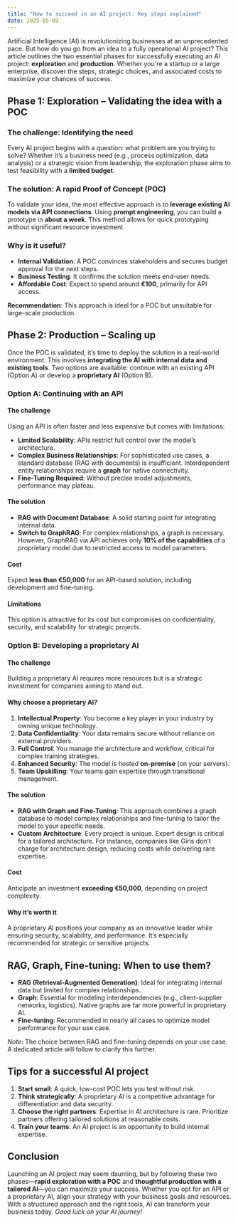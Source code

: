 ```yaml
---
title: "How to succeed in an AI project: Key steps explained"
date: 2025-05-09
---
```

Artificial Intelligence (AI) is revolutionizing businesses at an unprecedented pace. But how do you go from an idea to a fully operational AI project? This article outlines the two essential phases for successfully executing an AI project: <strong>exploration</strong> and <strong>production</strong>. Whether you're a startup or a large enterprise, discover the steps, strategic choices, and associated costs to maximize your chances of success.

  <h2>Phase 1: Exploration – Validating the idea with a POC</h2>

  <h3>The challenge: Identifying the need</h3>
Every AI project begins with a question: what problem are you trying to solve? Whether it’s a business need (e.g., process optimization, data analysis) or a strategic vision from leadership, the exploration phase aims to test feasibility with a <strong>limited budget</strong>.

  <h3>The solution: A rapid Proof of Concept (POC)</h3>
To validate your idea, the most effective approach is to <strong>leverage existing AI models via API connections</strong>. Using <strong>prompt engineering</strong>, you can build a prototype in <strong>about a week</strong>. This method allows for quick prototyping without significant resource investment.

  <h3>Why is it useful?</h3>
    <ul>
        <li><strong>Internal Validation</strong>: A POC convinces stakeholders and secures budget approval for the next steps.</li>
        <li><strong>Business Testing</strong>: It confirms the solution meets end-user needs.</li>
        <li><strong>Affordable Cost</strong>: Expect to spend around <strong>€100</strong>, primarily for API access.</li>
    </ul>
<strong>Recommendation</strong>: This approach is ideal for a POC but unsuitable for large-scale production.

  <h2>Phase 2: Production – Scaling up</h2>
Once the POC is validated, it’s time to deploy the solution in a real-world environment. This involves <strong>integrating the AI with internal data and existing tools</strong>. Two options are available: continue with an existing API (Option A) or develop a <strong>proprietary AI</strong> (Option B).

  <h3>Option A: Continuing with an API</h3>
    <h4>The challenge</h4>
Using an API is often faster and less expensive but comes with limitations:
    <ul>
        <li><strong>Limited Scalability</strong>: APIs restrict full control over the model’s architecture.</li>
        <li><strong>Complex Business Relationships</strong>: For sophisticated use cases, a standard database (RAG with documents) is insufficient. Interdependent entity relationships require a <strong>graph</strong> for native connectivity.</li>
        <li><strong>Fine-Tuning Required</strong>: Without precise model adjustments, performance may plateau.</li>
    </ul>

  <h4>The solution</h4>
    <ul>
        <li><strong>RAG with Document Database</strong>: A solid starting point for integrating internal data.</li>
        <li><strong>Switch to GraphRAG</strong>: For complex relationships, a graph is necessary. However, GraphRAG via API achieves only <strong>10% of the capabilities</strong> of a proprietary model due to restricted access to model parameters.</li>
    </ul>

  <h4>Cost</h4>
Expect <strong>less than €50,000</strong> for an API-based solution, including development and fine-tuning.

  <h4>Limitations</h4>
This option is attractive for its cost but compromises on confidentiality, security, and scalability for strategic projects.

  <h3>Option B: Developing a proprietary AI</h3>
    <h4>The challenge</h4>
Building a proprietary AI requires more resources but is a strategic investment for companies aiming to stand out.

  <h4>Why choose a proprietary AI?</h4>
    <ol>
        <li><strong>Intellectual Property</strong>: You become a key player in your industry by owning unique technology.</li>
        <li><strong>Data Confidentiality</strong>: Your data remains secure without reliance on external providers.</li>
        <li><strong>Full Control</strong>: You manage the architecture and workflow, critical for complex training strategies.</li>
        <li><strong>Enhanced Security</strong>: The model is hosted <strong>on-premise</strong> (on your servers).</li>
        <li><strong>Team Upskilling</strong>: Your teams gain expertise through transitional management.</li>
    </ol>

  <h4>The solution</h4>
    <ul>
        <li><strong>RAG with Graph and Fine-Tuning</strong>: This approach combines a graph database to model complex relationships and fine-tuning to tailor the model to your specific needs.</li>
        <li><strong>Custom Architecture</strong>: Every project is unique. Expert design is critical for a tailored architecture. For instance, companies like Giris don’t charge for architecture design, reducing costs while delivering rare expertise.</li>
    </ul>

  <h4>Cost</h4>
Anticipate an investment <strong>exceeding €50,000</strong>, depending on project complexity.

  <h4>Why it’s worth it</h4>
A proprietary AI positions your company as an innovative leader while ensuring security, scalability, and performance. It’s especially recommended for strategic or sensitive projects.

  <h2>RAG, Graph, Fine-tuning: When to use them?</h2>
    <ul>
        <li><strong>RAG (Retrieval-Augmented Generation)</strong>: Ideal for integrating internal data but limited for complex relationships.</li>
        <li><strong>Graph</strong>: Essential for modeling interdependencies (e.g., client-supplier networks, logistics). Native graphs are far more powerful in proprietary AI.</li>
        <li><strong>Fine-tuning</strong>: Recommended in nearly all cases to optimize model performance for your use case.</li>
    </ul>
    <div>
<em>Note</em>: The choice between RAG and fine-tuning depends on your use case. A dedicated article will follow to clarify this further.
    </div>

  <h2>Tips for a successful AI project</h2>
    <ol>
        <li><strong>Start small</strong>: A quick, low-cost POC lets you test without risk.</li>
        <li><strong>Think strategically</strong>: A proprietary AI is a competitive advantage for differentiation and data security.</li>
        <li><strong>Choose the right partners</strong>: Expertise in AI architecture is rare. Prioritize partners offering tailored solutions at reasonable costs.</li>
        <li><strong>Train your teams</strong>: An AI project is an opportunity to build internal expertise.</li>
    </ol>

  <h2>Conclusion</h2>
Launching an AI project may seem daunting, but by following these two phases—<strong>rapid exploration with a POC</strong> and <strong>thoughtful production with a tailored AI</strong>—you can maximize your success. Whether you opt for an API or a proprietary AI, align your strategy with your business goals and resources. With a structured approach and the right tools, AI can transform your business today.
<em>Good luck on your AI journey!</em>
